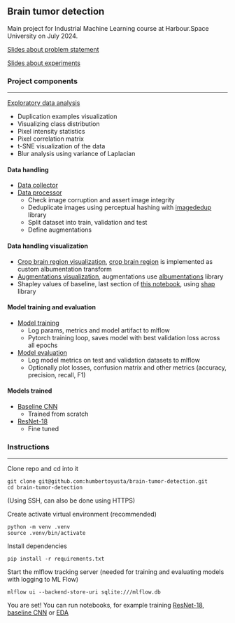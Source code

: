 ## Brain tumor detection

Main project for Industrial Machine Learning course at Harbour.Space University on July 2024.

[Slides about problem statement](https://docs.google.com/presentation/d/1wnG2xsezhYPLNx-wTspJytdLF2cgTPMhapRH0RburEE/edit?usp=sharing)

[Slides about experiments](https://docs.google.com/presentation/d/1q3enluvHo8W3Bu0Q_yl7RypwO3J-KBCnXjBT3jnZ4Ag/edit?usp=sharing)

### Project components
----------------------------------

[Exploratory data analysis](eda/eda.ipynb)
- Duplication examples visualization
- Visualizing class distribution
- Pixel intensity statistics
- Pixel correlation matrix 
- t-SNE visualization of the data
- Blur analysis using variance of Laplacian

#### Data handling
- [Data collector](preprocessing/data_collector.py)
- [Data processor](preprocessing/data_processor.py)
    * Check image corruption and assert image integrity
    * Deduplicate images using perceptual hashing with [imagededup](https://github.com/idealo/imagededup) library
    * Split dataset into train, validation and test
    * Define augmentations

#### Data handling visualization
- [Crop brain region visualization](preprocessing/crop_brain_region_visualization.ipynb), [crop brain region](preprocessing/crop_brain_region.py) is implemented as custom albumentation transform
- [Augmentations visualization](preprocessing/augmentations_visualization.ipynb), augmentations use [albumentations](https://albumentations.ai/) library
- Shapley values of baseline, last section of [this notebook](models/baseline.ipynb), using [shap](https://shap.readthedocs.io/en/latest/) library

#### Model training and evaluation
- [Model training](train_eval/train.py)
    * Log params, metrics and model artifact to mlflow
    * Pytorch training loop, saves model with best validation loss across all epochs
- [Model evaluation](train_eval/eval.py)
    * Log model metrics on test and validation datasets to mlflow
    * Optionally plot losses, confusion matrix and other metrics (accuracy, precision, recall, F1)

#### Models trained
- [Baseline CNN](models/baseline.ipynb)
    * Trained from scratch
- [ResNet-18](models/resnet18.ipynb)
    * Fine tuned 


### Instructions
----------------------------------

Clone repo and cd into it

```{bash}
git clone git@github.com:humbertoyusta/brain-tumor-detection.git
cd brain-tumor-detection
```

(Using SSH, can also be done using HTTPS)

Create activate virtual environment (recommended)

```{bash}
python -m venv .venv
source .venv/bin/activate
```

Install dependencies

```{bash}
pip install -r requirements.txt
```

Start the mlflow tracking server (needed for training and evaluating models with logging to ML Flow)

```{bash}
mlflow ui --backend-store-uri sqlite:///mlflow.db
```

You are set! You can run notebooks, for example training [ResNet-18](models/resnet18.ipynb), [baseline CNN](models/baseline.ipynb) or [EDA](eda/eda.ipynb)